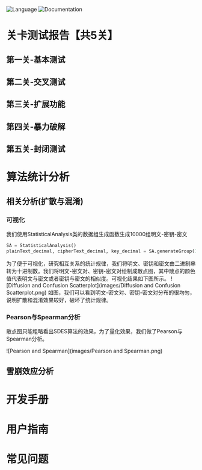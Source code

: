![Language](https://img.shields.io/badge/language-Python-brightgreen) 
![Documentation](https://img.shields.io/badge/documentation-yes-brightgreen)

# 关卡测试报告【共5关】
## 第一关-基本测试

## 第二关-交叉测试

## 第三关-扩展功能

## 第四关-暴力破解

## 第五关-封闭测试

# 算法统计分析
## 相关分析(扩散与混淆)
### 可视化
我们使用StatisticalAnalysis类的数据组生成函数生成10000组明文-密钥-密文
```python
SA = StatisticalAnalysis()
plainText_decimal, cipherText_decimal, key_decimal = SA.generateGroup(10000)
```
为了便于可视化，研究相互关系的统计规律，我们将明文、密钥和密文由二进制串转为十进制数。我们将明文-密文对、密钥-密文对绘制成散点图，其中散点的颜色值代表明文与密文或者密钥与密文的相似度。可视化结果如下图所示。
![Diffusion and Confusion Scatterplot](images/Diffusion and Confusion Scatterplot.png)
如图，我们可以看到明文-密文对、密钥-密文对分布的很均匀，说明扩散和混淆效果较好，破坏了统计规律。
### Pearson与Spearman分析
散点图只能粗略看出SDES算法的效果，为了量化效果，我们做了Pearson与Spearman分析。

![Pearson and Spearman](images/Pearson and Spearman.png)

## 雪崩效应分析

# 开发手册

# 用户指南

# 常见问题

